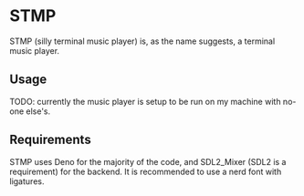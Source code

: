 # STMP

STMP (silly terminal music player) is, as the name suggests, a terminal music player.

## Usage

TODO: currently the music player is setup to be run on my machine with no-one else's.

## Requirements

STMP uses Deno for the majority of the code, and SDL2_Mixer (SDL2 is a requirement) for the backend. It is recommended to use a nerd font with ligatures.